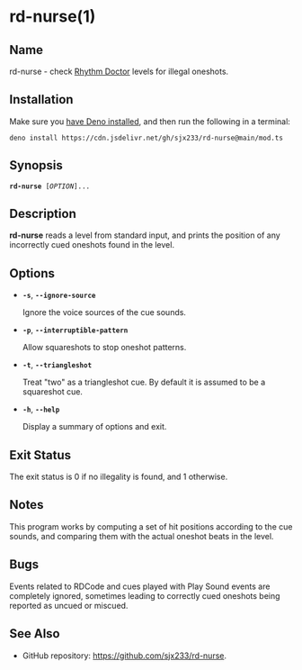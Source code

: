 # rd-nurse(1)

## Name

rd-nurse - check [Rhythm Doctor](https://rhythmdr.com/) levels for illegal
oneshots.

## Installation

Make sure you [have Deno installed](https://deno.land/#installation), and then
run the following in a terminal:

<pre><code>deno install https://cdn.jsdelivr.net/gh/sjx233/rd-nurse@main/mod.ts</code></pre>

## Synopsis

<pre><code><b>rd-nurse </b>[<i>OPTION</i>]...</code></pre>

## Description

**rd-nurse** reads a level from standard input, and prints the position of any
incorrectly cued oneshots found in the level.

## Options

- **`-s`**, **`--ignore-source`**

  Ignore the voice sources of the cue sounds.

- **`-p`**, **`--interruptible-pattern`**

  Allow squareshots to stop oneshot patterns.

- **`-t`**, **`--triangleshot`**

  Treat "two" as a triangleshot cue. By default it is assumed to be a squareshot
  cue.

- **`-h`**, **`--help`**

  Display a summary of options and exit.

## Exit Status

The exit status is 0 if no illegality is found, and 1 otherwise.

## Notes

This program works by computing a set of hit positions according to the cue
sounds, and comparing them with the actual oneshot beats in the level.

## Bugs

Events related to RDCode and cues played with Play Sound events are completely
ignored, sometimes leading to correctly cued oneshots being reported as uncued
or miscued.

## See Also

- GitHub repository: <https://github.com/sjx233/rd-nurse>.
